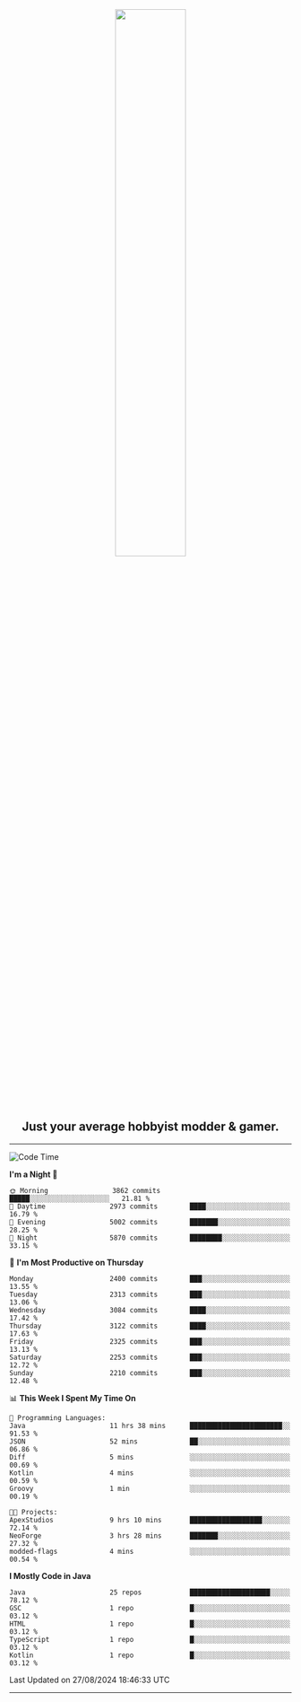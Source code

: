 <div align="center">
  <a href="https://apexmodder.xyz/"><img width="50%" height="50%" src="https://i.imgur.com/pc4HkGz.png"></a>
</div>
<h2 align="center">Just your average hobbyist modder & gamer.</h2>

---

<!--START_SECTION:waka-->
![Code Time](http://img.shields.io/badge/Code%20Time-1%2C379%20hrs%2010%20mins-blue)

**I'm a Night 🦉** 

```text
🌞 Morning                3862 commits        █████░░░░░░░░░░░░░░░░░░░░   21.81 % 
🌆 Daytime                2973 commits        ████░░░░░░░░░░░░░░░░░░░░░   16.79 % 
🌃 Evening                5002 commits        ███████░░░░░░░░░░░░░░░░░░   28.25 % 
🌙 Night                  5870 commits        ████████░░░░░░░░░░░░░░░░░   33.15 % 
```
📅 **I'm Most Productive on Thursday** 

```text
Monday                   2400 commits        ███░░░░░░░░░░░░░░░░░░░░░░   13.55 % 
Tuesday                  2313 commits        ███░░░░░░░░░░░░░░░░░░░░░░   13.06 % 
Wednesday                3084 commits        ████░░░░░░░░░░░░░░░░░░░░░   17.42 % 
Thursday                 3122 commits        ████░░░░░░░░░░░░░░░░░░░░░   17.63 % 
Friday                   2325 commits        ███░░░░░░░░░░░░░░░░░░░░░░   13.13 % 
Saturday                 2253 commits        ███░░░░░░░░░░░░░░░░░░░░░░   12.72 % 
Sunday                   2210 commits        ███░░░░░░░░░░░░░░░░░░░░░░   12.48 % 
```


📊 **This Week I Spent My Time On** 

```text
💬 Programming Languages: 
Java                     11 hrs 38 mins      ███████████████████████░░   91.53 % 
JSON                     52 mins             ██░░░░░░░░░░░░░░░░░░░░░░░   06.86 % 
Diff                     5 mins              ░░░░░░░░░░░░░░░░░░░░░░░░░   00.69 % 
Kotlin                   4 mins              ░░░░░░░░░░░░░░░░░░░░░░░░░   00.59 % 
Groovy                   1 min               ░░░░░░░░░░░░░░░░░░░░░░░░░   00.19 % 

🐱‍💻 Projects: 
ApexStudios              9 hrs 10 mins       ██████████████████░░░░░░░   72.14 % 
NeoForge                 3 hrs 28 mins       ███████░░░░░░░░░░░░░░░░░░   27.32 % 
modded-flags             4 mins              ░░░░░░░░░░░░░░░░░░░░░░░░░   00.54 % 
```

**I Mostly Code in Java** 

```text
Java                     25 repos            ████████████████████░░░░░   78.12 % 
GSC                      1 repo              █░░░░░░░░░░░░░░░░░░░░░░░░   03.12 % 
HTML                     1 repo              █░░░░░░░░░░░░░░░░░░░░░░░░   03.12 % 
TypeScript               1 repo              █░░░░░░░░░░░░░░░░░░░░░░░░   03.12 % 
Kotlin                   1 repo              █░░░░░░░░░░░░░░░░░░░░░░░░   03.12 % 
```




 Last Updated on 27/08/2024 18:46:33 UTC
<!--END_SECTION:waka-->

---
